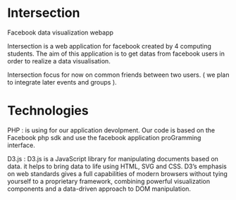 Intersection
============

Facebook data visualization webapp

Intersection is a web application for facebook created by 4 computing students.
The aim of this application is to get datas from facebook users in order to
realize a data visualisation.

Intersection focus for now on common friends between two users.
( we plan to integrate later events and groups ).




Technologies
============
PHP : is using for our application devolpment. Our code is based on the Facebook php sdk 
and use the facebook application proGramming interface.


D3.js : D3.js is a JavaScript library for manipulating documents based on data. 
it helps to bring data to life using HTML, SVG and CSS. 
D3’s emphasis on web standards gives  a full capabilities of modern browsers 
without tying yourself to a proprietary framework, combining powerful visualization 
components and a data-driven approach to DOM manipulation. 